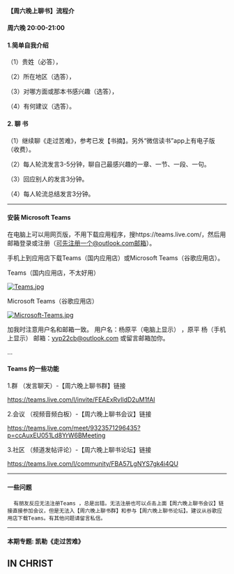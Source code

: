 #### 【周六晚上聊书】流程介

#### 周六晚 20:00-21:00


#### 1.简单自我介绍

（1）贵姓（必答），

（2）所在地区（选答），

（3）对哪方面或那本书感兴趣（选答），

（4）有何建议（选答）。

#### 2. 聊 书

（1）继续聊《走过苦难》，参考已发【书摘】。另外“微信读书”app上有电子版（收费）。

（2）每人轮流发言3-5分钟，聊自己最感兴趣的一章、一节、一段、一句。

（3）回应别人的发言3分钟。

（4）每人轮流总结发言3分钟。

---

#### 安装 Microsoft Teams

在电脑上可以用网页版，不用下载应用程序，搜https://teams.live.com/，然后用邮箱登录或注册（可先注册一个@outlook.com邮箱）。

手机上到应用店下载Teams（国内应用店）或Microsoft Teams（谷歌应用店）。

Teams（国内应用店，不太好用）

[![Teams.jpg](https://i.postimg.cc/BvTWF4mS/Teams.jpg)](https://postimg.cc/JyzdVVwv)

Microsoft Teams（谷歌应用店）

[![Microsoft-Teams.jpg](https://i.postimg.cc/JnMfcvFb/Microsoft-Teams.jpg)](https://postimg.cc/Mc33zPqT)

加我时注意用户名和邮箱一致。
用户名：杨原平（电脑上显示） ，原平 杨（手机上显示）
邮箱：yyp22cb@outlook.com
或留言邮箱加你。

...

#### Teams 的一些功能

1.群 （发言聊天）-【周六晚上聊书群】链接

https://teams.live.com/l/invite/FEAExRvIldD2uM1fAI


2.会议 （视频音频白板）-【周六晚上聊书会议】链接

https://teams.live.com/meet/9323571296435?p=ccAuxEU051Ld8YrW6BMeeting

3.社区 （频道发帖评论）-【周六晚上聊书论坛】链接

https://teams.live.com/l/community/FBA57LgNYS7gk4i4QU

---

#### 一些问题

      有朋友反应无法注册Teams ，总是出错。无法注册也可以点击上面【周六晚上聊书会议】链接直接参加会议，但是无法入【周六晚上聊书群】和参与【周六晚上聊书论坛】。建议从谷歌应用店下载Teams。有其他问题请留言私信。

---

#### 本期专题: 凯勒《走过苦难》





## IN CHRIST
